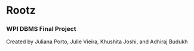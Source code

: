 # Rootz

### WPI DBMS Final Project
Created by Juliana Porto, Julie Vieira, Khushita Joshi, and Adhiraj Budukh

